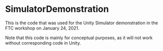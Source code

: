 # SimulatorDemonstration
This is the code that was used for the Unity Simulator demonstration in the FTC workshop on January 24, 2021.

Note that this code is mainly for conceptual purposes, as it will not work without corresponding code in Unity.
